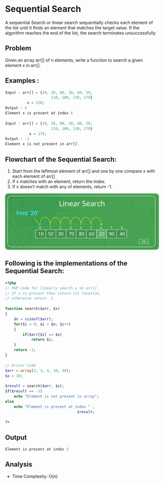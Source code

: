 # Sequential Search

A sequential Search or linear search sequentially checks each element of the list until it finds an element that matches the target value. If the algorithm reaches the end of the list, the search terminates unsuccessfully

## Problem

Given an array arr[] of n elements, write a function to search a given element x in arr[].

## Examples :

```php
Input : arr[] = {10, 20, 80, 30, 60, 50, 
                     110, 100, 130, 170}
          x = 110;
Output : 6
Element x is present at index 6

Input : arr[] = {10, 20, 80, 30, 60, 50, 
                     110, 100, 130, 170}
           x = 175;
Output : -1
Element x is not present in arr[].
```

## Flowchart of the Sequential Search:

1. Start from the leftmost element of arr[] and one by one compare x with each element of arr[]
2. If x matches with an element, return the index.
3. If x doesn’t match with any of elements, return -1.

![](./img/linear-search.png)

## Following is the implementations of the Sequential Search:
```php
<?php 
// PHP code for linearly search x in arr[].  
// If x is present then return its location,  
// otherwise return -1  
  
function search($arr, $x) 
{ 
    $n = sizeof($arr); 
    for($i = 0; $i < $n; $i++) 
    { 
        if($arr[$i] == $x) 
            return $i; 
    } 
    return -1; 
} 
  
// Driver Code 
$arr = array(2, 3, 4, 10, 40);  
$x = 10; 
      
$result = search($arr, $x); 
if($result == -1) 
    echo "Element is not present in array"; 
else
    echo "Element is present at index " , 
                                 $result; 

?>  
```

## Output 
```php
Element is present at index 3
```

## Analysis

- Time Complexity: O(n)
